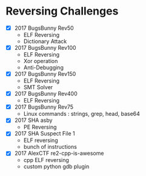 # Reversing Challenges

* [x] 2017 BugsBunny Rev50
  - ELF Reversing
  - Dictionary Attack
* [x] 2017 BugsBunny Rev100
  - ELF Reversing
  - Xor operation
  - Anti-Debugging
* [x] 2017 BugsBunny Rev150
  - ELF Reversing
  - SMT Solver
* [x] 2017 BugsBunny Rev400
  - ELF Reversing
* [x] 2017 BugsBunny Rev75
  - Linux commands : strings, grep, head, base64
* [x] 2017 SHA asby
  - PE Reversing 
* [x] 2017 SHA Suspect File 1
  - ELF reversing
  - bunch of instructions
* [x] 2017 AlexCTF re2-cpp-is-awesome
  - cpp ELF reversing
  - custom python gdb plugin